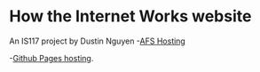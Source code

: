 # How the Internet Works website
An IS117 project by Dustin Nguyen
-[AFS Hosting](https://web.njit.edu/~dn236/IS117/How-the-Internet-Works/docs/index.html)

-[Github Pages hosting](https://dpn418.github.io/How-the-Internet-Works/).
